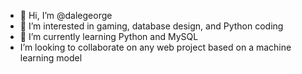 - 👋 Hi, I’m @dalegeorge
- 👀 I’m interested in gaming, database design, and Python coding
- 🌱 I’m currently learning Python and MySQL
- I’m looking to collaborate on any web project based on a machine learning model

<!---
dalegeorge/dalegeorge is a ✨ special ✨ repository because its `README.md` (this file) appears on your GitHub profile.
You can click the Preview link to take a look at your changes.
--->

